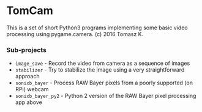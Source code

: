 # TomCam

This is a set of short Python3 programs implementing some basic video processing using pygame.camera. (c) 2016 Tomasz K.

### Sub-projects

- `image_save` - Record the video from camera as a sequence of images
- `stabilizer` - Try to stabilize the image using a very straightforward approach
- `sonixb_bayer` - Process RAW Bayer pixels from a poorly supported (on RPi) webcam 
- `sonixb_bayer_py2` - Python 2 version of the RAW Bayer pixel processing app above

